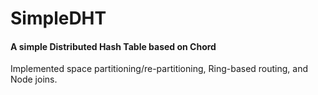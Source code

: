 # SimpleDHT
#### A simple Distributed Hash Table based on Chord
Implemented space partitioning/re-partitioning, Ring-based routing, and Node joins.
